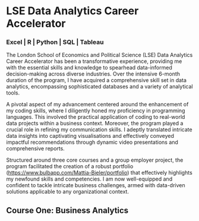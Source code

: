 # LSE Data Analytics Career Accelerator
### Excel | R | Python | SQL | Tableau 
The London School of Economics and Political Science (LSE) Data Analytics Career Accelerator has been a transformative experience, providing me with the essential skills and knowledge to spearhead data-informed decision-making across diverse industries. Over the intensive 6-month duration of the program, I have acquired a comprehensive skill set in data analytics, encompassing sophisticated databases and a variety of analytical tools.

A pivotal aspect of my advancement centered around the enhancement of my coding skills, where I diligently honed my proficiency in programming languages. This involved the practical application of coding to real-world data projects within a business context. Moreover, the program played a crucial role in refining my communication skills. I adeptly translated intricate data insights into captivating visualisations and effectively conveyed impactful recommendations through dynamic video presentations and comprehensive reports.

Structured around three core courses and a group employer project, the program facilitated the creation of a robust portfolio (https://www.bulbapp.com/Mattia-Bieler/portfolio) that effectively highlights my newfound skills and competencies. I am now well-equipped and confident to tackle intricate business challenges, armed with data-driven solutions applicable to any organizational context.

## Course One: Business Analytics
